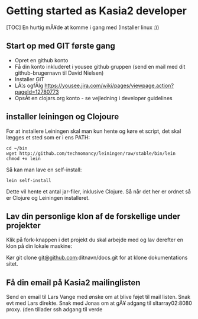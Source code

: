 ﻿# Getting started as Kasia2 developer #
[TOC]
En hurtig mÃ¥de at komme i gang med 
(Installer linux :))

## Start op med GIT første gang ##

   * Opret en github konto
   * Få din konto inkluderet i yousee github gruppen (send en mail med dit github-brugernavn til David Nielsen)
   * Installer GIT
   * LÃ¦s ogfÃlg
https://yousee.jira.com/wiki/pages/viewpage.action?pageId=12780773
   * OpsÃt en clojars.org konto - se vejledning i developer guidelines

## installer leiningen og Clojoure ##

For at installere Leiningen skal man kun hente og køre et script, det skal lægges et sted som er i ens PATH:

	cd ~/bin
	wget http://github.com/technomancy/leiningen/raw/stable/bin/lein
	chmod +x lein

Så kan man lave en self-install:

	lein self-install

Dette vil hente et antal jar-filer, inklusive Clojure. Så når det her er ordnet så er Clojure og Leiningen installeret.

## Lav din personlige klon af de forskellige under projekter ##
Klik på fork-knappen i det projekt du skal arbejde med og lav derefter en klon på din lokale maskine:

Kør 
	git clone git@github.com:ditnavn/docs.git
for at klone dokumentations sitet.

## Få din email på Kasia2 mailinglisten ##

Send en email til Lars Vange med ønske om at blive føjet til mail listen. Snak evt med Lars direkte.
Snak med Jonas om at gÃ¥ adgang til sltarray02:8080 proxy. (den tillader ssh adgang til verde



